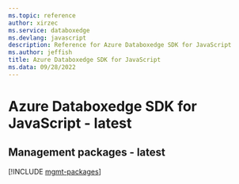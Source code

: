 ```yaml
---
ms.topic: reference
author: xirzec
ms.service: databoxedge
ms.devlang: javascript
description: Reference for Azure Databoxedge SDK for JavaScript
ms.author: jeffish
title: Azure Databoxedge SDK for JavaScript
ms.data: 09/28/2022
---
```

# Azure Databoxedge SDK for JavaScript - latest

## Management packages - latest
[!INCLUDE [mgmt-packages](databoxedge-mgmt-index.md)]
